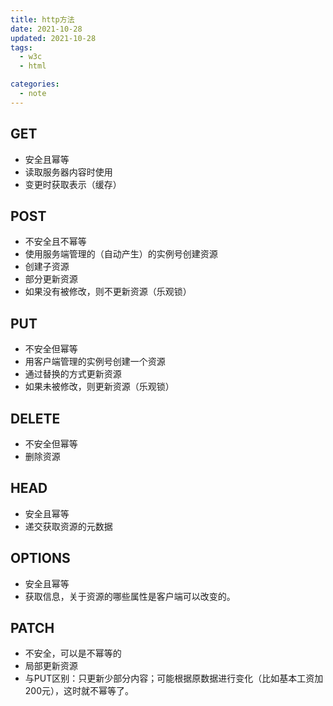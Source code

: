 ```yaml
---
title: http方法 
date: 2021-10-28
updated: 2021-10-28
tags:
  - w3c
  - html

categories:
  - note
---
```

## GET

- 安全且幂等
- 读取服务器内容时使用
- 变更时获取表示（缓存）

## POST

- 不安全且不幂等
- 使用服务端管理的（自动产生）的实例号创建资源
- 创建子资源
- 部分更新资源
- 如果没有被修改，则不更新资源（乐观锁）

## PUT

- 不安全但幂等
- 用客户端管理的实例号创建一个资源
- 通过替换的方式更新资源
- 如果未被修改，则更新资源（乐观锁）

## DELETE

- 不安全但幂等
- 删除资源

## HEAD

- 安全且幂等
- 递交获取资源的元数据

## OPTIONS

- 安全且幂等
- 获取信息，关于资源的哪些属性是客户端可以改变的。

## PATCH

- 不安全，可以是不幂等的
- 局部更新资源
- 与PUT区别：只更新少部分内容；可能根据原数据进行变化（比如基本工资加200元），这时就不幂等了。





